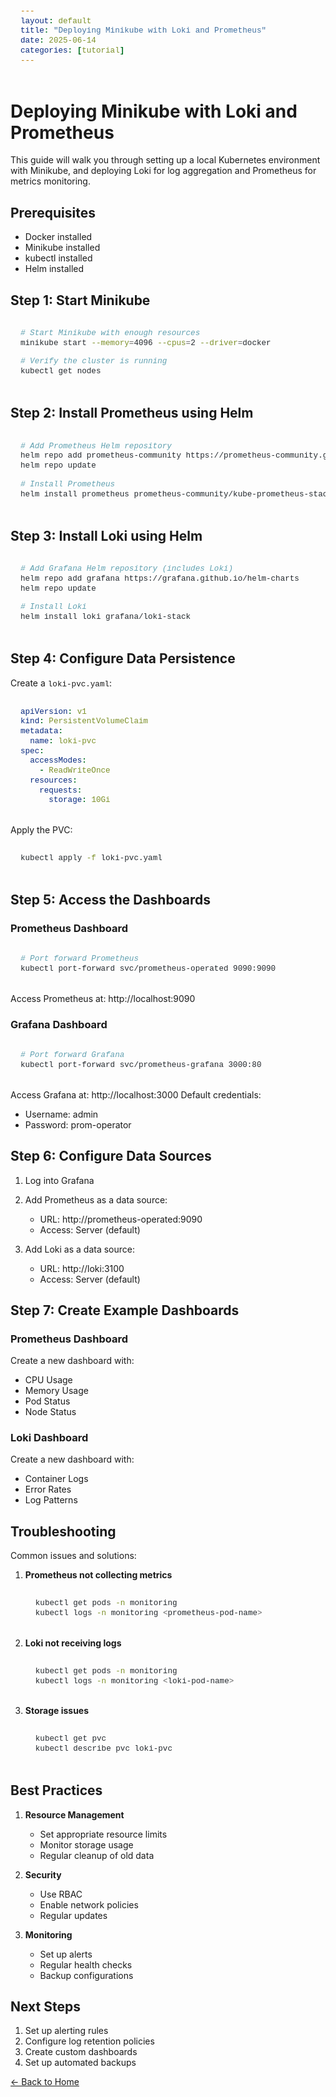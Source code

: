 ```yaml
---
layout: default
title: "Deploying Minikube with Loki and Prometheus"
date: 2025-06-14
categories: [tutorial]
---
```




# Deploying Minikube with Loki and Prometheus

This guide will walk you through setting up a local Kubernetes environment with Minikube, and deploying Loki for log aggregation and Prometheus for metrics monitoring.

## Prerequisites

- Docker installed
- Minikube installed
- kubectl installed
- Helm installed

## Step 1: Start Minikube

```bash
# Start Minikube with enough resources
minikube start --memory=4096 --cpus=2 --driver=docker

# Verify the cluster is running
kubectl get nodes
```

## Step 2: Install Prometheus using Helm

```bash
# Add Prometheus Helm repository
helm repo add prometheus-community https://prometheus-community.github.io/helm-charts
helm repo update

# Install Prometheus
helm install prometheus prometheus-community/kube-prometheus-stack
```

## Step 3: Install Loki using Helm

```bash
# Add Grafana Helm repository (includes Loki)
helm repo add grafana https://grafana.github.io/helm-charts
helm repo update

# Install Loki
helm install loki grafana/loki-stack
```

## Step 4: Configure Data Persistence

Create a `loki-pvc.yaml`:

```yaml
apiVersion: v1
kind: PersistentVolumeClaim
metadata:
  name: loki-pvc
spec:
  accessModes:
    - ReadWriteOnce
  resources:
    requests:
      storage: 10Gi
```

Apply the PVC:
```bash
kubectl apply -f loki-pvc.yaml
```

## Step 5: Access the Dashboards

### Prometheus Dashboard
```bash
# Port forward Prometheus
kubectl port-forward svc/prometheus-operated 9090:9090
```
Access Prometheus at: http://localhost:9090

### Grafana Dashboard
```bash
# Port forward Grafana
kubectl port-forward svc/prometheus-grafana 3000:80
```
Access Grafana at: http://localhost:3000
Default credentials:
- Username: admin
- Password: prom-operator

## Step 6: Configure Data Sources

1. Log into Grafana
2. Add Prometheus as a data source:
   - URL: http://prometheus-operated:9090
   - Access: Server (default)

3. Add Loki as a data source:
   - URL: http://loki:3100
   - Access: Server (default)

## Step 7: Create Example Dashboards

### Prometheus Dashboard
Create a new dashboard with:
- CPU Usage
- Memory Usage
- Pod Status
- Node Status

### Loki Dashboard
Create a new dashboard with:
- Container Logs
- Error Rates
- Log Patterns

## Troubleshooting

Common issues and solutions:

1. **Prometheus not collecting metrics**
   ```bash
   kubectl get pods -n monitoring
   kubectl logs -n monitoring <prometheus-pod-name>
   ```

2. **Loki not receiving logs**
   ```bash
   kubectl get pods -n monitoring
   kubectl logs -n monitoring <loki-pod-name>
   ```

3. **Storage issues**
   ```bash
   kubectl get pvc
   kubectl describe pvc loki-pvc
   ```

## Best Practices

1. **Resource Management**
   - Set appropriate resource limits
   - Monitor storage usage
   - Regular cleanup of old data

2. **Security**
   - Use RBAC
   - Enable network policies
   - Regular updates

3. **Monitoring**
   - Set up alerts
   - Regular health checks
   - Backup configurations

## Next Steps

1. Set up alerting rules
2. Configure log retention policies
3. Create custom dashboards
4. Set up automated backups

<div class="back-link">
  <a href="{{ site.baseurl }}/">← Back to Home</a>
</div>

<style>
pre {
  background-color: #f6f8fa;
  border-radius: 3px;
  padding: 16px;
  overflow: auto;
}

code {
  font-family: "SFMono-Regular", Consolas, "Liberation Mono", Menlo, Courier, monospace;
  font-size: 0.9em;
}

.yaml {
  color: #032f62;
}

.bash {
  color: #24292e;
}
</style> 